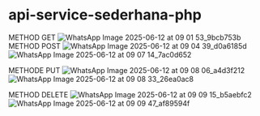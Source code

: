 # api-service-sederhana-php
METHOD GET
![WhatsApp Image 2025-06-12 at 09 01 53_9bcb753b](https://github.com/user-attachments/assets/f39aea90-2e7d-4fe3-b7ba-72af3182000e)
METHOD POST
![WhatsApp Image 2025-06-12 at 09 04 39_d0a6185d](https://github.com/user-attachments/assets/1c7a4fd1-1bf0-4de1-a324-f71fee4df1c4)
![WhatsApp Image 2025-06-12 at 09 07 14_7ac0d652](https://github.com/user-attachments/assets/77000e7d-11db-4d73-86ba-73fe06ed52ff)

METHODE PUT
![WhatsApp Image 2025-06-12 at 09 08 06_a4d3f212](https://github.com/user-attachments/assets/8f105e0c-6dfe-4256-ae6c-3b13fee4636d)
![WhatsApp Image 2025-06-12 at 09 08 33_26ea0ac8](https://github.com/user-attachments/assets/c46adfc9-5d78-45de-be0d-c7494c9044cb)


METHOD DELETE
![WhatsApp Image 2025-06-12 at 09 09 15_b5aebfc2](https://github.com/user-attachments/assets/83283cf7-c08b-4316-824d-80123850d741)
![WhatsApp Image 2025-06-12 at 09 09 47_af89594f](https://github.com/user-attachments/assets/a5333844-a4a1-41c0-901d-c000ea6d5d33)





